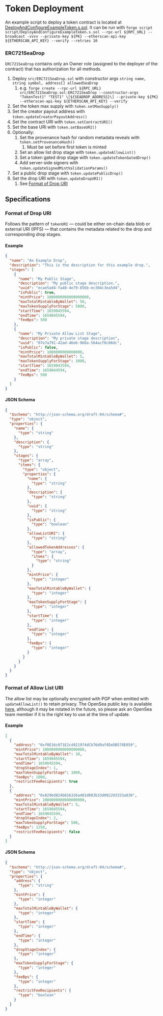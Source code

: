 # Token Deployment

An example script to deploy a token contract is located at [DeployAndConfigureExampleToken.s.sol](../script/DeployAndConfigureExampleToken.s.sol). It can be run with `forge script script/DeployAndConfigureExampleToken.s.sol --rpc-url ${RPC_URL} --broadcast -vvvv --private-key ${PK} --etherscan-api-key ${ETHERSCAN_API_KEY} --verify --retries 10`

### ERC721SeaDrop

`ERC721SeaDrop` contains only an Owner role (assigned to the deployer of the contract) that has authorization for all methods.

1. Deploy `src/ERC721SeaDrop.sol` with constructor args `string name, string symbol, address[] allowedSeaDrop`
   1. e.g. `forge create --rpc-url ${RPC_URL} src/ERC721SeaDrop.sol:ERC721SeaDrop --constructor-args "TokenTest1" "TEST1" \[${SEADROP_ADDRESS}\] --private-key ${PK} --etherscan-api-key ${ETHERSCAN_API_KEY} --verify`
1. Set the token max supply with `token.setMaxSupply()`
1. Set the creator payout address with `token.updateCreatorPayoutAddress()`
1. Set the contract URI with `token.setContractURI()`
1. Set the base URI with `token.setBaseURI()`
1. Optionally:
   1. Set the provenance hash for random metadata reveals with `token.setProvenanceHash()`
      1. Must be set before first token is minted
   1. Set an allow list drop stage with `token.updateAllowList()`
   1. Set a token gated drop stage with `token.updateTokenGatedDrop()`
   1. Add server-side signers with `token.updateSignedMintValidationParams()`
1. Set a public drop stage with `token.updatePublicDrop()`
1. Set the drop URI with `token.updateDropURI()`
   1. See [Format of Drop URI](#format-of-drop-uri)

## Specifications

### Format of Drop URI

Follows the pattern of `tokenURI` — could be either on-chain data blob or external URI (IPFS) — that contains the metadata related to the drop and corresponding drop stages.

#### Example

```json
{
  "name": "An Example Drop",
  "description": "This is the description for this example drop.",
  "stages": [
    {
      "name": "My Public Stage",
      "description": "My public stage description.",
      "uuid": "ecae5ad4-fa40-4e79-856b-ec304c3ea5d4",
      "isPublic": true,
      "mintPrice": 1000000000000000000,
      "maxTotalMintableByWallet": 50,
      "maxTokenSupplyForStage": 5000,
      "startTime": 1659045594,
      "endTime": 1659045594,
      "feeBps": 500
    },
    {
      "name": "My Private Allow List Stage",
      "description": "My private stage description",
      "uuid": "07e7a791-42ad-46e6-968a-564acf0c06dc",
      "isPublic": false,
      "mintPrice": 1000000000000000,
      "maxTotalMintableByWallet": 5,
      "maxTokenSupplyForStage": 1000,
      "startTime": 1659043594,
      "endTime": 1659044594,
      "feeBps": 500
    }
  ]
}
```

#### JSON Schema

```json
{
  "$schema": "http://json-schema.org/draft-04/schema#",
  "type": "object",
  "properties": {
    "name": {
      "type": "string"
    },
    "description": {
      "type": "string"
    },
    "stages": {
      "type": "array",
      "items": {
        "type": "object",
        "properties": {
          "name": {
            "type": "string"
          },
          "description": {
            "type": "string"
          },
          "uuid": {
            "type": "string"
          },
          "isPublic": {
            "type": "boolean"
          },
          "allowListURI": {
            "type": "string"
          },
          "allowedTokenAddresses": {
            "type": "array",
            "items": {
              "type": "string"
            }
          },
          "mintPrice": {
            "type": "integer"
          },
          "maxTotalMintableByWallet": {
            "type": "integer"
          },
          "maxTokenSupplyForStage": {
            "type": "integer"
          },
          "startTime": {
            "type": "integer"
          },
          "endTime": {
            "type": "integer"
          },
          "feeBps": {
            "type": "integer"
          }
        }
      }
    }
  }
}
```

### Format of Allow List URI

The allow list may be optionally encrypted with PGP when emitted with `updateAllowList()` to retain privacy. The OpenSea public key is available [here](https://opensea.io/.well-known/allowlist-pubkeys/mainnet/ALLOWLIST_ENCRYPTION_KEY_0.txt), although it may be rotated in the future, so please ask an OpenSea team member if it is the right key to use at the time of update.

#### Example

```json
[
  {
    "address": "0xf0E16c071E2cd421974dCb76d9af4DeDB578E059",
    "mintPrice": 1000000000000000000,
    "maxTotalMintableByWallet": 10,
    "startTime": 1659045594,
    "endTime": 1659045594,
    "dropStageIndex": 1,
    "maxTokenSupplyForStage": 1000,
    "feeBps": 1000,
    "restrictFeeRecipients": true
  },
  {
    "address": "0x829bd824b016326a401d083b33d092293333a830",
    "mintPrice": 1000000000000000000,
    "maxTotalMintableByWallet": 5,
    "startTime": 1659045594,
    "endTime": 1659045594,
    "dropStageIndex": 2,
    "maxTokenSupplyForStage": 500,
    "feeBps": 1250,
    "restrictFeeRecipients": false
  }
]
```

#### JSON Schema

```json
{
  "$schema": "http://json-schema.org/draft-04/schema#",
  "type": "object",
  "properties": {
    "address": {
      "type": "string"
    },
    "mintPrice": {
      "type": "integer"
    },
    "maxTotalMintableByWallet": {
      "type": "integer"
    },
    "startTime": {
      "type": "integer"
    },
    "endTime": {
      "type": "integer"
    },
    "dropStageIndex": {
      "type": "integer"
    },
    "maxTokenSupplyForStage": {
      "type": "integer"
    },
    "feeBps": {
      "type": "integer"
    },
    "restrictFeeRecipients": {
      "type": "boolean"
    }
  }
}
```
